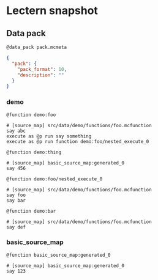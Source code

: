 # Lectern snapshot

## Data pack

`@data_pack pack.mcmeta`

```json
{
  "pack": {
    "pack_format": 10,
    "description": ""
  }
}
```

### demo

`@function demo:foo`

```mcfunction
# [source_map] src/data/demo/functions/foo.mcfunction
say abc
execute as @p run say something
execute as @p run function demo:foo/nested_execute_0
```

`@function demo:thing`

```mcfunction
# [source_map] basic_source_map:generated_0
say 456
```

`@function demo:foo/nested_execute_0`

```mcfunction
# [source_map] src/data/demo/functions/foo.mcfunction
say foo
say bar
```

`@function demo:bar`

```mcfunction
# [source_map] src/data/demo/functions/foo.mcfunction
say def
```

### basic_source_map

`@function basic_source_map:generated_0`

```mcfunction
# [source_map] basic_source_map:generated_0
say 123
```

